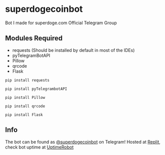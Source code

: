 # superdogecoinbot
Bot I made for superdoge.com Official Telegram Group

## Modules Required
- requests (Should be installed by default in most of the IDEs)
- pyTelegramBotAPI
- Pillow
- qrcode
- Flask

```
pip install requests
```

```
pip install pyTelegrambotAPI
```

```
pip install Pillow
```

```
pip install qrcode
```

```
pip install Flask
```

## Info
The bot can be found as [@superdogecoinbot](https://telegram.dog/superdogecoinbot/) on Telegram!
Hosted at [Replit](https://repl.it/), check bot uptime at [UptimeRobot](https://bit.ly/sdogebot)
